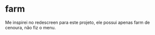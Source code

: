 # farm

Me inspirei no redescreen para este projeto, ele possui apenas farm de cenoura, não fiz o menu.

